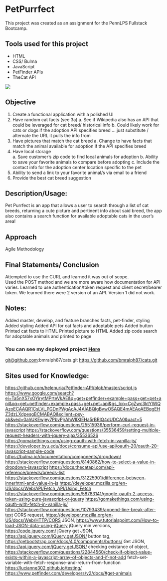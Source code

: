# PetPurrfect
This project was created as an assignment for the PennLPS Fullstack Bootcamp.

## Tools used for this project
- HTML
- CSS/ Bulma
- JavaScript
- PetFinder APIs
- TheCat API

<img src = images/PetPurrfect copy.jpg> 


## Objective
1.	Create a functional application with a polished UI
2.	Have random cat facts (see 3a)
a.	See if Wikipedia also has an API that could be leveraged for cat breed/ historical info
b.	Could likely work for cats or dogs if the adoption API specifies breed … just substitute / alternate the URL it pulls the info from
3.	Have pictures that match the cat breed
a.	Change to have facts that match the animal available for adoption if the API specifies breed
4.	Have local storage  
a.	Save customer’s zip code to find local animals for adoption
b.	Ability to save your favorite animals to compare before adopting
c.	Include the contact info for the adoption center location specific to the pet
5.	Ability to send a link to your favorite animal/s via email to a friend
6.	Provide the best cat breed suggestion 

## Description/Usage: 
Pet Purrfect is an app that allows a user to search through a list of cat breeds, returning a cute picture and pertinent info about said breed, the app also contains a search function for available adoptable cats in the user’s area!


## Approach
Agile Methodology

## Final Statements/ Conclusion
Attempted to use the CURL and learned it was out of scope.  
Used the POST method and we are more aware how documentation for API varies. 
Learned to use authentication/token request and client secret/bearer token. 
We learned there were 2 version of an API.  Version 1 did not work.   




## Notes:
Added master, develop, and feature branches facts, pet-finder, styling
Added styling
Added API for cat facts and adoptable pets
Added button
Printed cat facts to HTML
Printed picture to HTML
Added zip code search for adoptable animals and printed to page


### You can see my deployed project [Here](!!)
git@github.com:bmralph87/cats.git
https://github.com/bmralph87/cats.git


## Sites used for Knowledge:
https://github.com/helenuria/Petfinder-API/blob/master/script.js
https://www.google.com/search?ei=Ta5nX57xOYirytMPrteVkAE&q=get+petfinder+example+pass+get+pet+api&oq=get+petfinder+example+pass+get+pet+api&gs_lcp=CgZwc3ktYWIQAzoECAAQR1CsLVi_PGDnPWgAcAJ4AIABQIgBvwOSAQE4mAEAoAEBqgEHZ3dzLXdpesgBCMABAQ&sclient=psy-ab&ved=0ahUKEwjey7PbvPjrAhWIlXIEHa5rBRIQ4dUDCA0&uact=5
https://stackoverflow.com/questions/25515936/perform-curl-request-in-javascript
https://stackoverflow.com/questions/35536459/setting-multiple-request-headers-with-jquery-ajax/35536526 
https://gomakethings.com/using-oauth-with-fetch-in-vanilla-js/
https://developer.byu.edu/docs/consume-api/use-api/oauth-20/oauth-20-javascript-sample-code
https://bulma.io/documentation/components/dropdown/
https://stackoverflow.com/questions/8140862/how-to-select-a-value-in-dropdown-javascript
https://docs.thecatapi.com/api-reference/breeds/breeds-list
https://stackoverflow.com/questions/31225901/difference-between-innerhtml-and-value-in-js
https://developer.mozilla.org/en-US/docs/Web/API/Fetch_API/Using_Fetch
https://stackoverflow.com/questions/58783141/google-oauth-2-access-token-using-pure-javascript-or-jquery
https://gomakethings.com/using-oauth-with-fetch-in-vanilla-js/
https://stackoverflow.com/questions/10793439/append-line-break-after-text
CORS request, https://developer.mozilla.org/en-US/docs/Web/HTTP/CORS
JSON, https://www.tutorialspoint.com/How-to-load-JSON-data-using-jQuery 
jQuery min versions, https://code.jquery.com/ 
jQuery get JSON, https://api.jquery.com/jQuery.getJSON/ 
button tag, https://getbootstrap.com/docs/4.0/components/buttons/ 
Get JSON, https://api.jquery.com/jQuery.getJSON/
checking existance of object, https://stackoverflow.com/questions/22844560/check-if-object-value-exists-within-a-javascript-array-of-objects-and-if-not-add 
fetch-set-variable-with-fetch-response-and-return-from-function 
https://lucianne302.github.io/testing/
https://www.petfinder.com/developers/v2/docs/#get-animals






